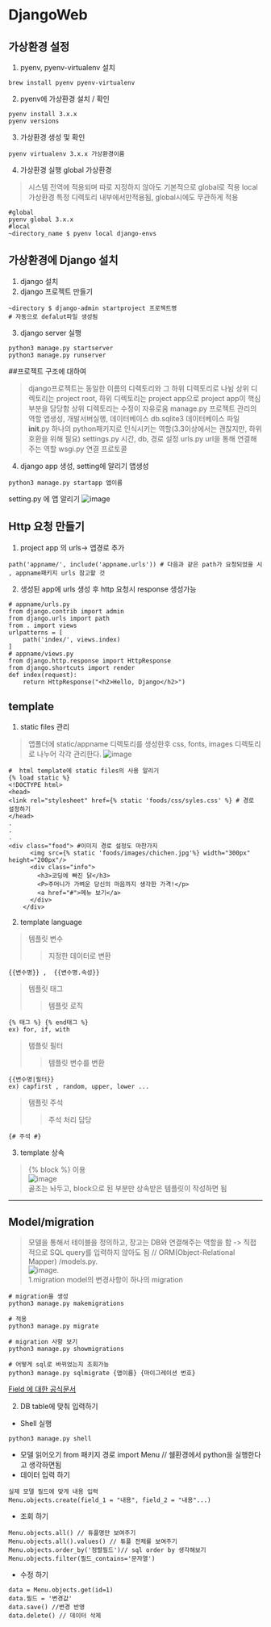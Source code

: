 # DjangoWeb
## 가상환경 설정
1. pyenv, pyenv-virtualenv 설치
```
brew install pyenv pyenv-virtualenv
```
2. pyenv에 가상환경 설치 / 확인
```
pyenv install 3.x.x 
pyenv versions
```
3. 가상환경 생성 및 확인
```
pyenv virtualenv 3.x.x 가상환경이름
```
4. 가상환경 실행
global 가상환경
>시스템 전역에 적용되며 따로 지정하지 않아도 기본적으로 global로 적용
local 가상환경
>특정 디렉토리 내부에서만적용됨, global시에도 무관하게 적용
```
#global
pyenv global 3.x.x
#local
~directory_name $ pyenv local django-envs 
```

## 가상환경에 Django 설치
1. django 설치
2. django 프로젝트 만들기
```
~directory $ django-admin startproject 프로젝트명
# 자동으로 defalut파일 생성됨
```
3. django server 실행
```
python3 manage.py startserver
python3 manage.py runserver
```
##프로젝트 구조에 대하여
>django프로젝트는 동일한 이름의 디렉토리와 그 하위 디렉토리로 나뉨
>상위 디렉토리는 project root, 하위 디렉토리는 project app으로 project app이 핵심부분을 담당함
>상위 디렉토리는 수정이 자유로움
>manage.py 프로젝트 관리의 역할 앱생성, 개발서버실행, 데이터베이스
>db.sqlite3 데이터베이스 파일
>__init__.py 하나의 python패키지로 인식시키는 역할(3.3이상에서는 괜찮지만, 하위호환을 위해 필요)
>settings.py 시간, db, 경로 설정
>urls.py url을 통해 연결해주는 역할 
>wsgi.py 연결 프로토콜

4. django app 생성, setting에 알리기
앱생성
```
python3 manage.py startapp 앱이름
```
setting.py 에 앱 알리기
![image](https://user-images.githubusercontent.com/37652653/136658204-9a97f54a-506d-4710-ba24-d5a9d649b6cd.png)


## Http 요청 만들기

1. project app 의 urls-> 앱경로 추가
```
path('appname/', include('appname.urls')) # 다음과 같은 path가 요청되었을 시 , appname패키지 urls 참고할 것 
```
2. 생성된 app에 urls 생성 후 http 요청시 response 생성가능
```
# appname/urls.py 
from django.contrib import admin
from django.urls import path
from . import views
urlpatterns = [
    path('index/', views.index)
]
# appname/views.py
from django.http.response import HttpResponse
from django.shortcuts import render
def index(request):
    return HttpResponse("<h2>Hello, Django</h2>")
```

## template

1. static files 관리
> 앱폴더에 static/appname 디렉토리를 생성한후 css, fonts, images 디렉토리로 나누어 각각 관리한다.
> ![image](https://user-images.githubusercontent.com/37652653/136682506-acfd5853-a5dd-4946-95ab-5bb496f2e46d.png)
```
#  html template에 static files의 사용 알리기
{% load static %}
<!DOCTYPE html>
<head>
<link rel="stylesheet" href={% static 'foods/css/syles.css' %} # 경로 설정하기
</head>
.
.
.
<div class="food"> #이미지 경로 설정도 마찬가지
      <img src={% static 'foods/images/chichen.jpg'%} width="300px" height="200px"/>
      <div class="info">
        <h3>코딩에 빠진 닭</h3>
        <P>주머니가 가벼운 당신의 마음까지 생각한 가격!</p>
        <a href="#">메뉴 보기</a>
      </div>
    </div>
```
2. template language
> 템플릿 변수
> > 지정한 데이터로 변환
```
{{변수명}} ,  {{변수명.속성}}
```
> 템플릿 태그
> > 템플릿 로직
```
{% 태그 %} {% end태그 %}
ex) for, if, with
```
> 탬플릿 필터
> > 템플릿 변수를 변환
```
{{변수명|필터}}
ex) capfirst , random, upper, lower ...
```
> 탬플릿 주석
> > 주석 처리 담당
```
{# 주석 #}
```
3. template 상속
>{% block %} 이용    
>![image](https://user-images.githubusercontent.com/37652653/136685426-78798b47-ca36-46dd-b562-6f0f55c3bbdc.png)    
>골조는 놔두고, block으로 된 부분만 상속받은 템플릿이 작성하면 됨
***

## Model/migration
>모델을 통해서 테이블을 정의하고, 장고는 DB와 연결해주는 역할을 함 -> 직접적으로 SQL query를 입력하지 않아도 됨 // ORM(Object-Relational Mapper)
>/models.py.  
>![image](https://user-images.githubusercontent.com/37652653/136698888-d7ba0dd2-e636-4dd4-a187-cc634adf99ad.png).  
1.migration
model의 변경사항이 하나의 migration
```
# migration을 생성
python3 manage.py makemigrations

# 적용
python3 manage.py migrate

# migration 사항 보기
python3 manage.py showmigrations

# 어떻게 sql로 바뀌었는지 조회가능
python3 manage.py sqlmigrate {앱이름} {마이그레이션 번호}
``` 
[Field 에 대한 공식문서](https://docs.djangoproject.com/en/3.1/ref/models/fields/#django.db.models.Field.default)

2. DB table에 맞춰 입력하기
* Shell 실행
```
python3 manage.py shell
``` 
* 모델 읽어오기
from 패키지 경로 import Menu // 쉘환경에서 python을 실행한다고 생각하면됨
* 데이터 입력 하기
```
실제 모델 필드에 맞게 내용 입력
Menu.objects.create(field_1 = "내용", field_2 = "내용"...)
```
* 조회 하기
```
Menu.objects.all() // 튜플명만 보여주기
Menu.objects.all().values() // 튜플 전체를 보여주기
Menu.objects.order_by('정렬필드')// sql order by 생각해보기
Menu.objects.filter(필드_contains='문자열')
```

* 수정 하기
```
data = Menu.objects.get(id=1)
data.필드 = '변경값'
data.save() //변경 반영
data.delete() // 데이터 삭제
```
